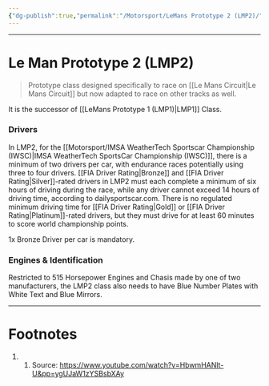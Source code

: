 ```yaml
---
{"dg-publish":true,"permalink":"/Motorsport/LeMans Prototype 2 (LMP2)/","tags":["Sports"]}
---
```



---
# Le Man Prototype 2 (LMP2)
> Prototype class designed specifically to race on [[Le Mans Circuit\|Le Mans Circuit]] but now adapted to race on other tracks as well.

It is the successor of [[LeMans Prototype 1 (LMP1)\|LMP1]] Class.

### Drivers
In LMP2, for the [[Motorsport/IMSA WeatherTech Sportscar Championship (IWSC)\|IMSA WeatherTech SportsCar Championship (IWSC)]], there is a minimum of two drivers per car, with endurance races potentially using three to four drivers. [[FIA Driver Rating\|Bronze]] and [[FIA Driver Rating\|Silver]]-rated drivers in LMP2 must each complete a minimum of six hours of driving during the race, while any driver cannot exceed 14 hours of driving time, according to dailysportscar.com. There is no regulated minimum driving time for [[FIA Driver Rating\|Gold]] or [[FIA Driver Rating\|Platinum]]-rated drivers, but they must drive for at least 60 minutes to score world championship points.

1x Bronze Driver per car is mandatory.

### Engines & Identification
Restricted to 515 Horsepower Engines and Chasis made by one of two manufacturers, the LMP2 class also needs to have Blue Number Plates with White Text and Blue Mirrors.


---
# Footnotes
1. 1. Source: https://www.youtube.com/watch?v=HbwmHANlt-U&pp=ygUJaW1zYSBsbXAy